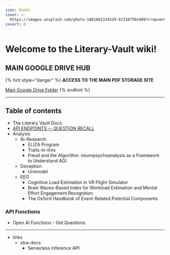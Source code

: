 ```yaml
---
icon: books
cover: >-
  https://images.unsplash.com/photo-1461681334529-b7210750c909?crop=entropy&cs=srgb&fm=jpg&ixid=M3wxOTcwMjR8MHwxfHNlYXJjaHwxfHx2YXVsdHxlbnwwfHx8fDE3MzAzNzA2MzR8MA&ixlib=rb-4.0.3&q=85
coverY: 0
---
```


# Welcome to the Literary-Vault wiki!

## MAIN GOOGLE DRIVE HUB

{% hint style="danger" %}
**ACCESS TO THE MAIN PDF STORAGE SITE**

[Main Google Drive Folder](https://drive.google.com/drive/folders/14HpAIHzF1RpJMINHpWDT-qiznMIpFzTx)
{% endhint %}



***

## Table of contents

* The Literary Vault Docs
* [API ENDPOINTS -- QUESTION RECALL](https://exios66.github.io/Literary-Vault/)
* Analysis
  * Ai-Research
    * ELIZA Program
    * Traits-in-llms
    * Freud and the Algorithm: neuropsychoanalysis as a Framework to Understand AGI
  * Deception
    * Unimodel
  * EEG
    * Cognitive Load Estimation in VR Flight Simulator
    * Brain Waves-Based Index for Workload Estimation and Mental Effort Engagement Recognition
    * The Oxford Handbook of Event-Related Potential Components

### API Functions

* Open AI Functions - Get Questions

***

* links
  * xtra-docs
    * Serverless Inference API
